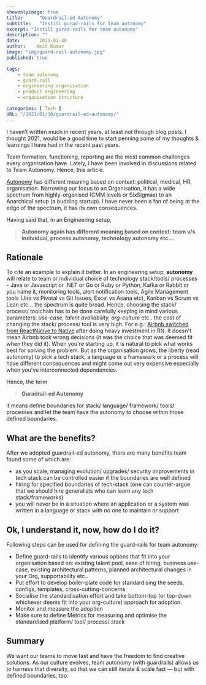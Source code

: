 ```yaml
---
showonlyimage: true
title:      "Guardrail-ed Autonomy"
subtitle:   "Instill gurad-rails for team autonomy"
excerpt: "Instill gurad-rails for team autonomy"
description: ""
date:       2021-01-30
author:    Amit Kumar
image: "img/guard-rail-autonomy.jpg"
published: true

tags:
    - team autonomy
    - guard-rail
    - engineering organisation
    - product engineering
    - organisation structure

categories: [ Tech ]
URL: "/2021/01/30/guardrail-ed-autonomy/"
---
```


I haven’t written much in recent years, at least not through blog posts. I thought 2021, would be a good time to start penning some of my thoughts & learnings I have had in the recent past years.

Team formation, functioning, reporting are the most common challenges every organisation have. Lately, I have been involved in discussions related to Team Autonomy. Hence, this article.

[Autonomy](https://en.wikipedia.org/wiki/Autonomy) has different meaning based on context: political, medical, HR, organisation. Narrowing our focus to an Organisation, it has a wide spectrum from highly-organised (CMM levels or SixSigmas) to an Anarchical setup (a budding startup). I have never been a fan of being at the edge of the spectrum, it has its own consequences.

Having said that, in an Engineering setup,
> **Autonomy again has different meaning based on context: team v/s individual, process autonomy, technology autonomy etc...**

## Rationale

To cite an example to explain it better. In an engineering setup, **autonomy** will relate to team or individual choice of technology stack/tools/ processes - Java or Javascript or .NET or Go or Ruby or Python, Kafka or Rabbit or you name it, monitoring tools, alert notification tools, Agile Management tools (Jira vs Pivotal vs Git Issues, Excel vs Asana etc), Kanban vs Scrum vs Lean etc... the spectrum is quite broad. Hence, choosing the stack/ process/ toolchain has to be done carefully keeping in mind various parameters: *use-case, talent availability, org-culture* etc.. the cost of changing the stack/ process/ tool is very high. For e.g.: [Airbnb switched from ReactNative to Native](https://softwareengineeringdaily.com/2018/09/24/show-summary-react-native-at-airbnb/) after doing heavy investment in RN. It doesn't mean Airbnb took wrong decisions (it was the choice that was deemed fit when they did it). When you're starting up, it is natural to pick what works best for solving the problem. But as the organisation grows, the liberty (read autonomy) to pick a tech stack, a language or a framework or a process will have different consequences and might come out very expensive especially when you've interconnected dependencies.

Hence, the term 
> **Guradrail-ed Autonomy** 

it means define boundaries for stack/ language/ framework/ tools/ processes and let the team have the autonomy to choose within those defined boundaries.

## What are the benefits?

After we adopted guardrail-ed autonomy, there are many benefits team found some of which are:

- as you scale, managing evolution/ upgrades/ security improvements in tech stack can be controlled easier if the boundaries are well defined
- hiring for specified boundaries of tech-stack (one can counter-argue that we should hire generalists who can learn any tech stack/frameworks)
- you will never be in a situation where an application or a system was written in a language or stack with no one to maintain or support

## Ok, I understand it, now, how do I do it?

Following steps can be used for defining the guard-rails for team autonomy:

- Define guard-rails to identify various options that fit into your organisation based on: existing talent pool, ease of hiring, business use-case, existing architectural patterns, planned architectural changes in your Org, supportability etc..
- Put effort to develop boiler-plate code for standardising the seeds, configs, templates, cross-cutting-concerns
- Socialise the standardisation effort and take bottom-top (or top-down whichever deems fit into your org-culture) approach for adoption.
- Monitor and measure the adoption
- Make sure to define Metrics for measuring and optimise the standardised platform/ tool/ process/ stack

## Summary

We want our teams to move fast and have the freedom to find creative solutions. As our culture evolves, team autonomy (with guardrails) allows us to harness that diversity, so that we can still iterate & scale fast — but with defined boundaries, too.